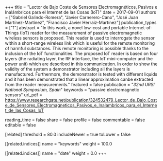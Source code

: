 +++
title = "Lector de Bajo Coste de Sensores Electromagnéticos, Pasivos e Inalámbricos para el Internet de las Cosas (IoT)"
date = 2017-09-01
authors = ["Gabriel Galindo-Romera", "Javier Carnerero-Cano", "José Juan Martínez-Martínez", "Francisco Javier Herraiz-Martínez"]
publication_types = ["1"]
abstract = "In this work, a novel low-cost and portable Internet-of-Things (IoT) reader for the measurement of passive electromagnetic wireless sensors is proposed. This reader is used to interrogate the sensor within a short-range wireless link which is useful for the remote monitoring of harmful substances. This remote monitoring is possible thanks to the inclusion of the IoT functionalities. The proposed IoT reader is based on four layers (the radiating layer, the RF interface, the IoT mini-computer and the power unit) which are described in this communication. In order to show the validity of the system a demonstrator including all the layers is manufactured. Furthermore, the demonstrator is tested with different liquids and it has been demonstrated that a linear approximation canbe extracted from the reader measurements."
featured = false
publication = "*32nd URSI National Symposium, Spain*"
keywords = "passive electromagnetic sensors"
url_pdf = https://www.researchgate.net/publication/324532479_Lector_de_Bajo_Coste_de_Sensores_Electromagneticos_Pasivos_e_Inalambricos_para_el_Internet_de_las_Cosas_IoT

reading_time = false
share = false
profile = false
commentable = false
editable = false

[related]
threshold = 80.0
includeNewer = true
toLower = false

  [[related.indices]]
  name = "keywords"
  weight = 100.0

  [[related.indices]]
  name = "date"
  weight = 0.0
+++

